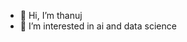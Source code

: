 - 👋 Hi, I’m thanuj
- 👀 I’m interested in ai and data science

<!---
makeitsnappyy/makeitsnappyy is a ✨ special ✨ repository because its `README.md` (this file) appears on your GitHub profile.
You can click the Preview link to take a look at your changes.
--->
